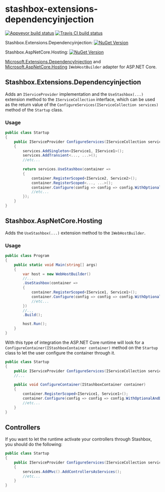 # stashbox-extensions-dependencyinjection
[![Appveyor build status](https://img.shields.io/appveyor/ci/pcsajtai/stashbox-extensions-dependencyinjection/master.svg?label=appveyor)](https://ci.appveyor.com/project/pcsajtai/stashbox-extensions-dependencyinjection/branch/master) [![Travis CI build status](https://img.shields.io/travis/z4kn4fein/stashbox-extensions-dependencyinjection/master.svg?label=travis-ci)](https://travis-ci.org/z4kn4fein/stashbox-extensions-dependencyinjection)

Stashbox.Extensions.Dependencyinjection: [![NuGet Version](https://buildstats.info/nuget/Stashbox.Extensions.Dependencyinjection)](https://www.nuget.org/packages/Stashbox.Extensions.Dependencyinjection/)

Stashbox.AspNetCore.Hosting: [![NuGet Version](https://buildstats.info/nuget/Stashbox.AspNetCore.Hosting)](https://www.nuget.org/packages/Stashbox.AspNetCore.Hosting/)

[Microsoft.Extensions.DependencyInjection](https://github.com/aspnet/DependencyInjection) and [Microsoft.AspNetCore.Hosting](https://github.com/aspnet/Hosting) `IWebHostBuilder` adapter for ASP.NET Core.

## Stashbox.Extensions.Dependencyinjection
Adds an `IServiceProvider` implementation and the `UseStashbox(...)` extension method to the `IServiceCollection` interface, which can be used as the return value of the `ConfigureServices(IServiceCollection services)` method of the `Startup` class.
### Usage
```c#
public class Startup
{
    public IServiceProvider ConfigureServices(IServiceCollection services)
    {
        services.AddSingleton<IService1, IService1>();
        services.AddTransient<..., ...>();
        //etc...
        
        return services.UseStashbox(container =>
        {
            container.RegisterScoped<IService2, Service2>();
            container.RegisterScoped<..., ...>();
            container.Configure(config => config => config.WithOptionalAndDefaultValueInjection());
            //etc...
        });
    }
}
```
## Stashbox.AspNetCore.Hosting
Adds the `UseStashbox(...)` extension method to the `IWebHostBuilder`.
### Usage
```c#
public class Program
{
    public static void Main(string[] args)
    {
        var host = new WebHostBuilder()
        //...
        .UseStashbox(container =>
        {
            container.RegisterScoped<IService1, Service1>();
            container.Configure(config => config => config.WithOptionalAndDefaultValueInjection());
            //etc...
        })
        //...
        .Build();

        host.Run();
    }
}
```
With this type of integration the ASP.NET Core runtime will look for a `ConfigureContainer(IStashboxContainer container)` method on the `Startup` class to let the user configure the container through it.
```c#
public class Startup
{
    public IServiceProvider ConfigureServices(IServiceCollection services)
    //...
    
    public void ConfigureContainer(IStashboxContainer container)
    {
        container.RegisterScoped<IService1, Service1>();
        container.Configure(config => config => config.WithOptionalAndDefaultValueInjection());
        //etc...
    }
}
```

## Controllers
If you want to let the runtime activate your controllers through Stashbox, you should do the following:
```c#
public class Startup
{
    public IServiceProvider ConfigureServices(IServiceCollection services)
    {
        services.AddMvc().AddControllersAsServices();
        //etc...
    }
}
```
